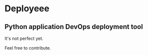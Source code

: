 # Deployeee 
## Python application DevOps deployment tool

It's not perfect yet.

Feel free to contribute.